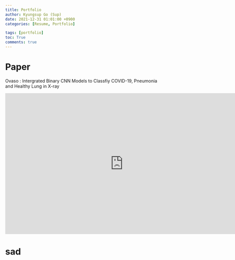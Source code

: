 ```yaml
---
title: Portfolio
author: Kyungsup Go (Sup)
date: 2021-12-31 01:01:00 +0900
categories: [Resume, Portfolio]

tags: [portfolio]
toc: True
comments: true
---
```


# Paper
Ovaso : Intergrated Binary CNN Models to Classfiy COVID-19, Pneumonia and Healthy Lung in X-ray

<iframe width="750" height="450" src="https://www.youtube.com/embed/7Ehcx55TvBw" title="YouTube video player" frameborder="0" allow="accelerometer; autoplay; clipboard-write; encrypted-media; gyroscope; picture-in-picture" allowfullscreen></iframe>

# sad